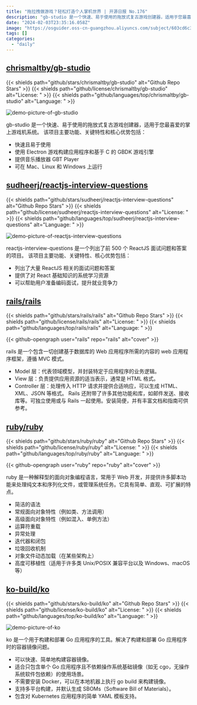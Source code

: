 ```yaml
---
title: "拖拉拽做游戏？轻松打造个人掌机世界 | 开源日报 No.176"
description: "gb-studio 是一个快速、易于使用的拖放式复古游戏创建器，适用于您最喜爱的掌上游戏机系统。"
date: "2024-02-03T23:35:16.058Z"
image: "https://osguider.oss-cn-guangzhou.aliyuncs.com/subject/603cd6c37d627387a3cd1a85c9ac604e.png"
tags: []
categories:
  - "daily"
---
```


## [chrismaltby/gb-studio](https://github.com/chrismaltby/gb-studio)

{{< shields path="github/stars/chrismaltby/gb-studio" alt="Github Repo Stars" >}} {{< shields path="github/license/chrismaltby/gb-studio" alt="License: " >}} {{< shields path="github/languages/top/chrismaltby/gb-studio" alt="Language: " >}}

![demo-picture-of-gb-studio](https://picgo-daily.oss-cn-guangzhou.aliyuncs.com/picgo-daily/2024/5006ee8db68635d9c03264f3255068af.png)

gb-studio 是一个快速、易于使用的拖放式复古游戏创建器，适用于您最喜爱的掌上游戏机系统。
该项目主要功能、关键特性和核心优势包括：

- 快速且易于使用
- 使用 Electron 游戏构建应用程序和基于 C 的 GBDK 游戏引擎
- 提供音乐播放器 GBT Player
- 可在 Mac、Linux 和 Windows 上运行
  
## [sudheerj/reactjs-interview-questions](https://github.com/sudheerj/reactjs-interview-questions)

{{< shields path="github/stars/sudheerj/reactjs-interview-questions" alt="Github Repo Stars" >}} {{< shields path="github/license/sudheerj/reactjs-interview-questions" alt="License: " >}} {{< shields path="github/languages/top/sudheerj/reactjs-interview-questions" alt="Language: " >}}

![demo-picture-of-reactjs-interview-questions](https://static.osguider.com/subject/github/sudheerj/reactjs-interview-questions/00984047839d99a4a1c0eaafc30d17bd.png)

reactjs-interview-questions 是一个列出了前 500 个 ReactJS 面试问题和答案的项目。
该项目主要功能、关键特性、核心优势包括：

- 列出了大量 ReactJS 相关的面试问题和答案
- 提供了对 React 基础知识的系统学习资源
- 可以帮助用户准备编码面试，提升就业竞争力
  
## [rails/rails](https://github.com/rails/rails)

{{< shields path="github/stars/rails/rails" alt="Github Repo Stars" >}} {{< shields path="github/license/rails/rails" alt="License: " >}} {{< shields path="github/languages/top/rails/rails" alt="Language: " >}}

{{< github-opengraph user="rails" repo="rails" alt="cover" >}}

rails 是一个包含一切创建基于数据库的 Web 应用程序所需的内容的 web 应用程序框架，遵循 MVC 模式。

- Model 层：代表领域模型，并封装特定于应用程序的业务逻辑。
- View 层：负责提供应用资源的适当表示，通常是 HTML 格式。
- Controller 层：处理传入 HTTP 请求并提供合适响应，可以生成 HTML、XML、JSON 等格式。
Rails 还附带了许多其他功能和库，如邮件发送、接收库等。可独立使用或与 Rails 一起使用。安装简便，并有丰富文档和指南可供参考。
  
## [ruby/ruby](https://github.com/ruby/ruby)

{{< shields path="github/stars/ruby/ruby" alt="Github Repo Stars" >}} {{< shields path="github/license/ruby/ruby" alt="License: " >}} {{< shields path="github/languages/top/ruby/ruby" alt="Language: " >}}

{{< github-opengraph user="ruby" repo="ruby" alt="cover" >}}

ruby 是一种解释型的面向对象编程语言，常用于 Web 开发，并提供许多脚本功能来处理纯文本和序列化文件，或管理系统任务。它具有简单、直观、可扩展的特点。

- 简洁的语法
- 常规面向对象特性（例如类、方法调用）
- 高级面向对象特性（例如混入、单例方法）
- 运算符重载
- 异常处理
- 迭代器和闭包
- 垃圾回收机制
- 对象文件动态加载（在某些架构上）
- 高度可移植性（适用于许多类 Unix/POSIX 兼容平台以及 Windows、macOS 等）
  
## [ko-build/ko](https://github.com/ko-build/ko)

{{< shields path="github/stars/ko-build/ko" alt="Github Repo Stars" >}} {{< shields path="github/license/ko-build/ko" alt="License: " >}} {{< shields path="github/languages/top/ko-build/ko" alt="Language: " >}}

![demo-picture-of-ko](https://static.osguider.com/subject/github/ko-build/ko/6e2cfe882cbd462e123744c8510fc5f4.png)

ko 是一个用于构建和部署 Go 应用程序的工具。解决了构建和部署 Go 应用程序时的容器镜像问题。

- 可以快速、简单地构建容器镜像。
- 适合只包含单个 Go 应用程序且不依赖操作系统基础镜像（如无 cgo，无操作系统软件包依赖）的使用场景。
- 不需要安装 Docker，可以在本地机器上执行 go build 来构建镜像。
- 支持多平台构建，并默认生成 SBOMs（Software Bill of Materials）。
- 包含对 Kubernetes 应用程序的简单 YAML 模板支持。
  
